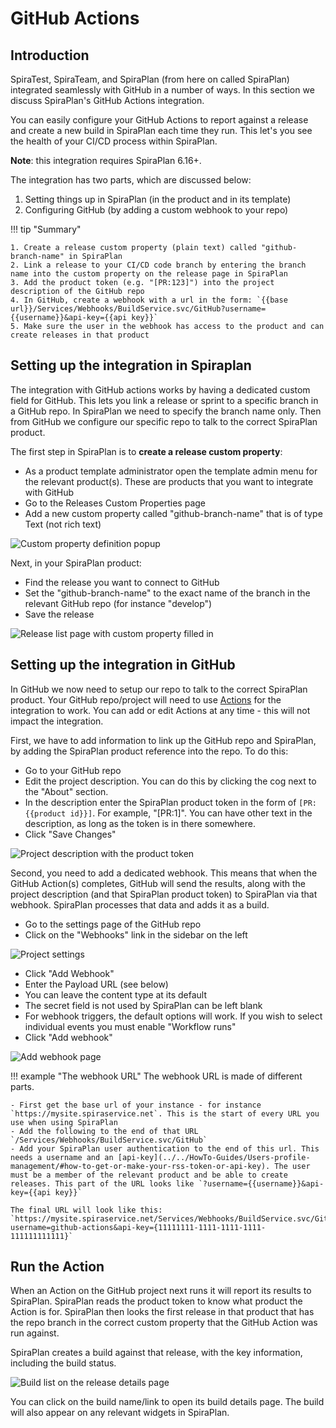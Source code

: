 # GitHub Actions

## Introduction
SpiraTest, SpiraTeam, and SpiraPlan (from here on called SpiraPlan) integrated seamlessly with GitHub in a number of ways. In this section we discuss SpiraPlan's GitHub Actions integration.

You can easily configure your GitHub Actions to report against a release and create a new build in SpiraPlan each time they run. This let's you see the health of your CI/CD process within SpiraPlan. 

**Note**: this integration requires SpiraPlan 6.16+.

The integration has two parts, which are discussed below:

1. Setting things up in SpiraPlan (in the product and in its template)
2. Configuring GitHub (by adding a custom webhook to your repo)

!!! tip "Summary"

    1. Create a release custom property (plain text) called "github-branch-name" in SpiraPlan
    2. Link a release to your CI/CD code branch by entering the branch name into the custom property on the release page in SpiraPlan
    3. Add the product token (e.g. "[PR:123]") into the project description of the GitHub repo
    4. In GitHub, create a webhook with a url in the form: `{{base url}}/Services/Webhooks/BuildService.svc/GitHub?username={{username}}&api-key={{api key}}`
    5. Make sure the user in the webhook has access to the product and can create releases in that product


## Setting up the integration in Spiraplan

The integration with GitHub actions works by having a dedicated custom field for GitHub. This lets you link a release or sprint to a specific branch in a GitHub repo. In SpiraPlan we need to specify the branch name only. Then from GitHub we configure our specific repo to talk to the correct SpiraPlan product.

The first step in SpiraPlan is to **create a release custom property**:

- As a product template administrator open the template admin menu for the relevant product(s). These are products that you want to integrate with GitHub
- Go to the Releases Custom Properties page
- Add a new custom property called "github-branch-name" that is of type Text (not rich text)

![Custom property definition popup](img/github-actions-custom-property-definition.png)

Next, in your SpiraPlan product:

- Find the release you want to connect to GitHub
- Set the "github-branch-name" to the exact name of the branch in the relevant GitHub repo (for instance "develop")
- Save the release

![Release list page with custom property filled in](img/github-actions-release-page.png)


## Setting up the integration in GitHub

In GitHub we now need to setup our repo to talk to the correct SpiraPlan product. Your GitHub repo/project will need to use [Actions](https://docs.github.com/en/developers/webhooks-and-events/webhooks/creating-webhooks) for the integration to work. You can add or edit Actions at any time - this will not impact the integration.

First, we have to add information to link up the GitHub repo and SpiraPlan, by adding the SpiraPlan product reference into the repo. To do this:

- Go to your GitHub repo
- Edit the project description. You can do this by clicking the cog next to the "About" section.
- In the description enter the SpiraPlan product token in the form of `[PR:{{product id}}]`. For example, "[PR:1]". You can have other text in the description, as long as the token is in there somewhere.
- Click "Save Changes"

![Project description with the product token](img/github-actions-repo-description.png)

Second, you need to add a dedicated webhook. This means that when the GitHub Action(s) completes, GitHub will send the results, along with the project description (and that SpiraPlan product token) to SpiraPlan via that webhook. SpiraPlan processes that data and adds it as a build.

- Go to the settings page of the GitHub repo
- Click on the "Webhooks" link in the sidebar on the left

![Project settings](img/github-actions-repo-settings.png)

- Click "Add Webhook"
- Enter the Payload URL (see below)
- You can leave the content type at its default
- The secret field is not used by SpiraPlan can be left blank
- For webhook triggers, the default options will work. If you wish to select individual events you must enable "Workflow runs"
- Click "Add webhook"

![Add webhook page](img/github-actions-repo-webhook.png)

!!! example "The webhook URL"
    The webhook URL is made of different parts.

    - First get the base url of your instance - for instance `https://mysite.spiraservice.net`. This is the start of every URL you use when using SpiraPlan
    - Add the following to the end of that URL `/Services/Webhooks/BuildService.svc/GitHub`
    - Add your SpiraPlan user authentication to the end of this url. This needs a username and an [api-key](../../HowTo-Guides/Users-profile-management/#how-to-get-or-make-your-rss-token-or-api-key). The user must be a member of the relevant product and be able to create releases. This part of the URL looks like `?username={{username}}&api-key={{api key}}`

    The final URL will look like this: `https://mysite.spiraservice.net/Services/Webhooks/BuildService.svc/GitHub?username=github-actions&api-key={11111111-1111-1111-1111-111111111111}`


## Run the Action

When an Action on the GitHub project next runs it will report its results to SpiraPlan. SpiraPlan reads the product token to know what product the Action is for. SpiraPlan then looks the first release in that product that has the repo branch in the correct custom property that the GitHub Action was run against.

SpiraPlan creates a build against that release, with the key information, including the build status.

![Build list on the release details page](img/github-actions-build-list.png)

You can click on the build name/link to open its build details page. The build will also appear on any relevant widgets in SpiraPlan.